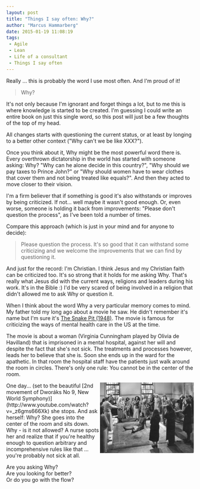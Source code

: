 ```yaml
---
layout: post
title: "Things I say often: Why?"
author: "Marcus Hammarberg"
date: 2015-01-19 11:08:19
tags:
 - Agile
 - Lean
 - Life of a consultant
 - Things I say often
---
```


Really ... this is probably the word I use most often. And I'm proud of it!

<blockquote>Why?</blockquote>

It's not only because I'm ignorant and forget things a lot, but to me this is where knowledge is started to be created. I'm guessing I could write an entire book on just this single word, so this post will just be a few thoughts of the top of my head.

<!-- excerpt-end -->

All changes starts with questioning the current status, or at least by longing to a better other context ("Why can't we be like XXX?").

Once you think about it, Why might be the most powerful word there is. Every overthrown dictatorship in the world has started with someone asking: Why? "Why can he alone decide in this country?", "Why should we pay taxes to Prince John?" or "Why should women have to wear clothes that cover them and not being treated like equals?". And then they acted to move closer to their vision.

I'm a firm believer that if something is good it's also withstands or improves by being criticized. If not... well maybe it wasn't good enough. Or, even worse, someone is holding it back from improvements: "Please don't question the process", as I've been told a number of times.

Compare this approach (which is just in your mind and for anyone to decide):
<blockquote>Please question the process. It's so good that it can withstand some criticizing and we welcome the improvements that we can find by questioning it.</blockquote>

And just for the record: I'm Christian. I think Jesus and my Christian faith can be criticized too. It's so strong that it holds for me asking Why. That's really what Jesus did with the current ways, religions and leaders during his work. It's in the Bible :) I'd be very scared of being involved in a religion that didn't allowed me to ask Why or question it.

When I think about the word Why a very particular memory comes to mind. My father told my long ago about a movie he saw. He didn't remember it's name but I'm sure it's [The Snake Pit (1948)](http://www.imdb.com/title/tt0040806/). The movie is famous for criticizing the ways of mental health care in the US at the time.

The movie is about a woman (Virginia Cunningham played by Olivia de Havilland) that is imprisoned in a mental hospital, against her will and despite the fact that she's not sick. The treatments and processes however, leads her to believe that she is. Soon she ends up in the ward for the apathetic. In that room the hospital staff have the patients just walk around the room in circles.
There's only one rule: You cannot be in the center of the room.

<img src="/img/whythesnakepit.jpg" style="float:right" width="50%">
One day... (set to the beautiful [2nd movement of Dworáks No 9, New World Symphony)](http://www.youtube.com/watch?v=_z6gms666Xk) she stops. And ask herself: Why? She goes into the center of the room and sits down. Why - is it not allowed?
A nurse spots her and realize that if you're healthy enough to question arbitrary and incomprehensive rules like that ... you're probably not sick at all.

Are you asking Why? <br>
Are you looking for better? <br>
Or do you go with the flow? <br>